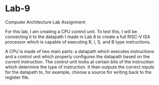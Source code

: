 # Lab-9
Computer Architecture Lab Assignment

For this lab, I am creating a CPU control unit. To test this, I will be connecting it to the datapath I made in Lab 8 to create a full RISC-V ISA processor which is capable of executing R, I, S, and B type instructions.

A CPU is made of two main parts: a datapath which executes instructions and a control unit which properly configures the datapath based on the current instruction. The control unit looks at certain bits of the instruction which determine the type of instruction. It then outputs the correct inputs for the datapath to, for example, choose a source for writing back to the register file.
